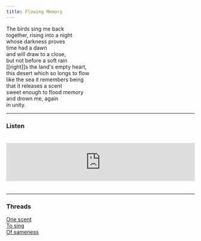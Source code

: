```yaml
---
title: Flowing Memory
---
```


The birds sing me back  
together, rising into a night  
whose darkness proves  
time had a dawn  
and will draw to a close,  
but not before a soft rain  
[[right]]s the land's empty heart,  
this desert which so longs to flow  
like the sea it remembers being  
that it releases a scent  
sweet enough to flood memory  
and drown me, again  
in unity.    

---  

### Listen

<iframe src="https://anchor.fm/andy-tudhope/embed/episodes/Flowing-Memory-enuj7a" height="102px" width="100%" style="margin: 20px 0px;" frameborder="0" scrolling="no"></iframe>

---  

### Threads  

<a href="https://thebluebook.co.za/canto-viii/gaborone.html" target="_blank">One scent</a><br/>
<a href="https://living.thebluebook.co.za/love/promised_matter.html" target="_blank">To sing</a><br/>
<a href="https://dyeing.thebluebook.co.za/?stackedPages=%2Fwitness" target="_blank">Of sameness</a><br/>